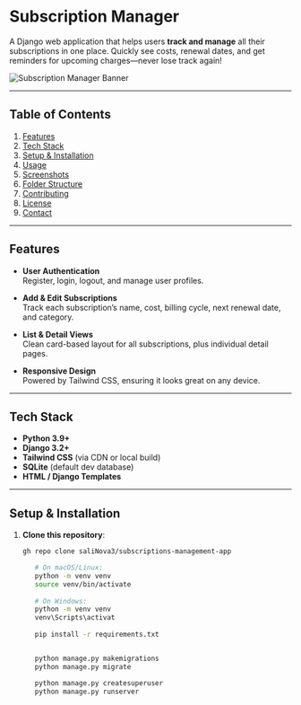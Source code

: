 # **Subscription Manager**

A Django web application that helps users **track and manage** all their subscriptions in one place. Quickly see costs, renewal dates, and get reminders for upcoming charges—never lose track again!

![Subscription Manager Banner](https://images.unsplash.com/photo-1540553016722-983e48a2cd10?ixlib=rb-1.2.1&auto=format&fit=crop&w=1050&q=80)

---

## **Table of Contents**

1. [Features](#features)
2. [Tech Stack](#tech-stack)
3. [Setup & Installation](#setup--installation)
4. [Usage](#usage)
5. [Screenshots](#screenshots-optional)
6. [Folder Structure](#folder-structure-optional)
7. [Contributing](#contributing-optional)
8. [License](#license-optional)
9. [Contact](#contact-optional)

---

## **Features**

- **User Authentication**  
  Register, login, logout, and manage user profiles.

- **Add & Edit Subscriptions**  
  Track each subscription’s name, cost, billing cycle, next renewal date, and category.

- **List & Detail Views**  
  Clean card-based layout for all subscriptions, plus individual detail pages.

- **Responsive Design**  
  Powered by Tailwind CSS, ensuring it looks great on any device.



---

## **Tech Stack**

- **Python 3.9+**  
- **Django 3.2+**  
- **Tailwind CSS** (via CDN or local build)  
- **SQLite** (default dev database)  
- **HTML / Django Templates**

---

## **Setup & Installation**

1. **Clone this repository**:
   ```bash
   gh repo clone saliNova3/subscriptions-management-app
   
      # On macOS/Linux:
      python -m venv venv
      source venv/bin/activate
      
      # On Windows:
      python -m venv venv
      venv\Scripts\activat
         
      pip install -r requirements.txt


      python manage.py makemigrations
      python manage.py migrate
   
      python manage.py createsuperuser
      python manage.py runserver
